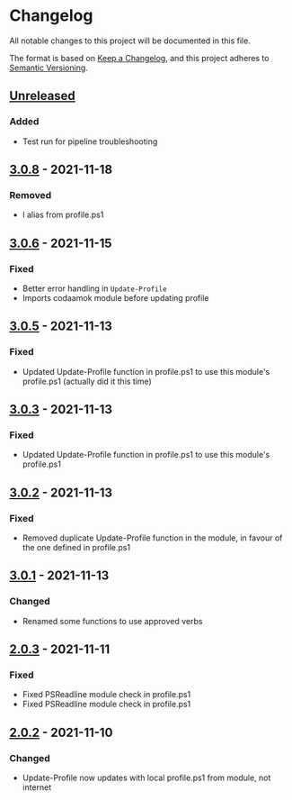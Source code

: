 # Changelog
All notable changes to this project will be documented in this file.

The format is based on [Keep a Changelog](https://keepachangelog.com/en/1.0.0/),
and this project adheres to [Semantic Versioning](https://semver.org/spec/v2.0.0.html).

## [Unreleased]
### Added
- Test run for pipeline troubleshooting

## [3.0.8] - 2021-11-18
### Removed
- l alias from profile.ps1

## [3.0.6] - 2021-11-15
### Fixed
- Better error handling in `Update-Profile`
- Imports codaamok module before updating profile

## [3.0.5] - 2021-11-13
### Fixed
- Updated Update-Profile function in profile.ps1 to use this module's profile.ps1 (actually did it this time)

## [3.0.3] - 2021-11-13
### Fixed
- Updated Update-Profile function in profile.ps1 to use this module's profile.ps1

## [3.0.2] - 2021-11-13
### Fixed
- Removed duplicate Update-Profile function in the module, in favour of the one defined in profile.ps1

## [3.0.1] - 2021-11-13
### Changed
- Renamed some functions to use approved verbs

## [2.0.3] - 2021-11-11
### Fixed
- Fixed PSReadline module check in profile.ps1
- Fixed PSReadline module check in profile.ps1

## [2.0.2] - 2021-11-10
### Changed
- Update-Profile now updates with local profile.ps1 from module, not internet

[Unreleased]: https://github.com/codaamok/codaamok/compare/3.0.8..HEAD
[3.0.8]: https://github.com/codaamok/codaamok/compare/3.0.6..3.0.8
[3.0.6]: https://github.com/codaamok/codaamok/compare/3.0.5..3.0.6
[3.0.5]: https://github.com/codaamok/codaamok/compare/3.0.3..3.0.5
[3.0.3]: https://github.com/codaamok/codaamok/compare/3.0.2..3.0.3
[3.0.2]: https://github.com/codaamok/codaamok/compare/3.0.1..3.0.2
[3.0.1]: https://github.com/codaamok/codaamok/compare/2.0.3..3.0.1
[2.0.3]: https://github.com/codaamok/codaamok/compare/2.0.2..2.0.3
[2.0.2]: https://github.com/codaamok/codaamok/tree/2.0.2
